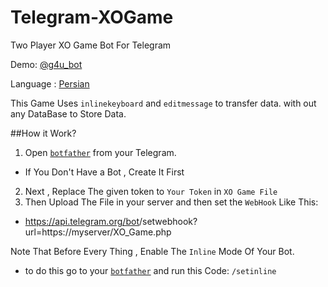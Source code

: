 # Telegram-XOGame
Two Player XO Game Bot For Telegram

Demo: [@g4u_bot](https://telegram.me/g4u_bot)

Language : [Persian](https://en.wikipedia.org/wiki/Persian)

This Game Uses `inlinekeyboard` and `editmessage` to transfer data. with out any DataBase to Store Data.

##How it Work?
1. Open [`botfather`](https://telegram.me/botfather) from your Telegram.
 - If You Don't Have a Bot , Create It First
2. Next , Replace The given token to `Your Token` in `XO Game File` 
3. Then Upload The File in your server and then set the `WebHook` Like This:
 - https://api.telegram.org/bot<token>/setwebhook?url=https://myserver/XO_Game.php

Note That Before Every Thing , Enable The `Inline` Mode Of Your Bot.
- to do this go to your [`botfather`](https://telegram.me/botfather) and run this Code: `/setinline`
